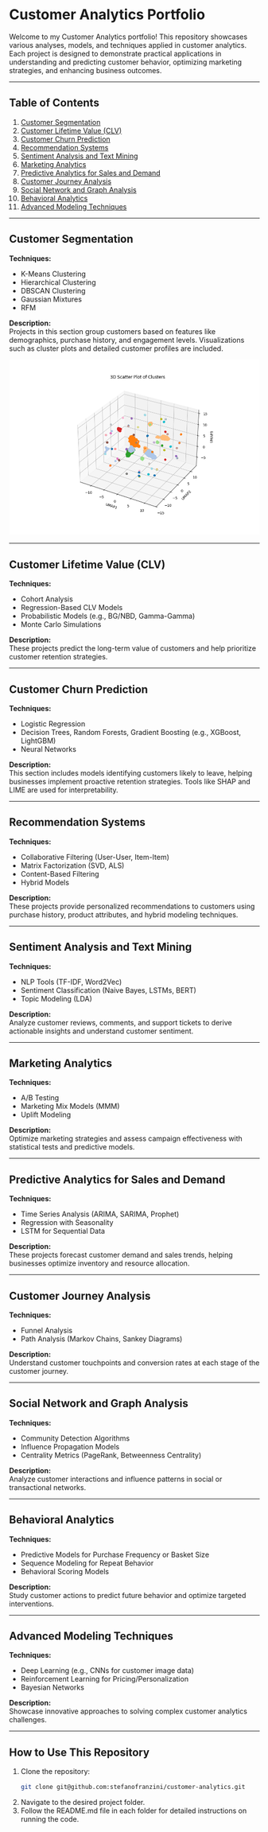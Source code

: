 # Customer Analytics Portfolio

Welcome to my Customer Analytics portfolio! This repository showcases various analyses, models, and techniques applied in customer analytics. Each project is designed to demonstrate practical applications in understanding and predicting customer behavior, optimizing marketing strategies, and enhancing business outcomes.

---

## Table of Contents

1. [Customer Segmentation](#customer-segmentation)
2. [Customer Lifetime Value (CLV)](#customer-lifetime-value-clv)
3. [Customer Churn Prediction](#customer-churn-prediction)
4. [Recommendation Systems](#recommendation-systems)
5. [Sentiment Analysis and Text Mining](#sentiment-analysis-and-text-mining)
6. [Marketing Analytics](#marketing-analytics)
7. [Predictive Analytics for Sales and Demand](#predictive-analytics-for-sales-and-demand)
8. [Customer Journey Analysis](#customer-journey-analysis)
9. [Social Network and Graph Analysis](#social-network-and-graph-analysis)
10. [Behavioral Analytics](#behavioral-analytics)
11. [Advanced Modeling Techniques](#advanced-modeling-techniques)

---

## Customer Segmentation

**Techniques:**  
- K-Means Clustering  
- Hierarchical Clustering
- DBSCAN Clustering
- Gaussian Mixtures
- RFM

**Description:**  
Projects in this section group customers based on features like demographics, purchase history, and engagement levels. Visualizations such as cluster plots and detailed customer profiles are included.

![Final Cluster Visualization](01-customer-segmentation/artifacts/imgs/clustering.png)

---

## Customer Lifetime Value (CLV)

**Techniques:**  
- Cohort Analysis  
- Regression-Based CLV Models  
- Probabilistic Models (e.g., BG/NBD, Gamma-Gamma)  
- Monte Carlo Simulations  

**Description:**  
These projects predict the long-term value of customers and help prioritize customer retention strategies.

---

## Customer Churn Prediction

**Techniques:**  
- Logistic Regression  
- Decision Trees, Random Forests, Gradient Boosting (e.g., XGBoost, LightGBM)  
- Neural Networks  

**Description:**  
This section includes models identifying customers likely to leave, helping businesses implement proactive retention strategies. Tools like SHAP and LIME are used for interpretability.

---

## Recommendation Systems

**Techniques:**  
- Collaborative Filtering (User-User, Item-Item)  
- Matrix Factorization (SVD, ALS)  
- Content-Based Filtering  
- Hybrid Models  

**Description:**  
These projects provide personalized recommendations to customers using purchase history, product attributes, and hybrid modeling techniques.

---

## Sentiment Analysis and Text Mining

**Techniques:**  
- NLP Tools (TF-IDF, Word2Vec)  
- Sentiment Classification (Naive Bayes, LSTMs, BERT)  
- Topic Modeling (LDA)  

**Description:**  
Analyze customer reviews, comments, and support tickets to derive actionable insights and understand customer sentiment.

---

## Marketing Analytics

**Techniques:**  
- A/B Testing  
- Marketing Mix Models (MMM)  
- Uplift Modeling  

**Description:**  
Optimize marketing strategies and assess campaign effectiveness with statistical tests and predictive models.

---

## Predictive Analytics for Sales and Demand

**Techniques:**  
- Time Series Analysis (ARIMA, SARIMA, Prophet)  
- Regression with Seasonality  
- LSTM for Sequential Data  

**Description:**  
These projects forecast customer demand and sales trends, helping businesses optimize inventory and resource allocation.

---

## Customer Journey Analysis

**Techniques:**  
- Funnel Analysis  
- Path Analysis (Markov Chains, Sankey Diagrams)  

**Description:**  
Understand customer touchpoints and conversion rates at each stage of the customer journey.

---

## Social Network and Graph Analysis

**Techniques:**  
- Community Detection Algorithms  
- Influence Propagation Models  
- Centrality Metrics (PageRank, Betweenness Centrality)  

**Description:**  
Analyze customer interactions and influence patterns in social or transactional networks.

---

## Behavioral Analytics

**Techniques:**  
- Predictive Models for Purchase Frequency or Basket Size  
- Sequence Modeling for Repeat Behavior  
- Behavioral Scoring Models  

**Description:**  
Study customer actions to predict future behavior and optimize targeted interventions.

---

## Advanced Modeling Techniques

**Techniques:**  
- Deep Learning (e.g., CNNs for customer image data)  
- Reinforcement Learning for Pricing/Personalization  
- Bayesian Networks  

**Description:**  
Showcase innovative approaches to solving complex customer analytics challenges.

---

## How to Use This Repository

1. Clone the repository:
   ```bash
   git clone git@github.com:stefanofranzini/customer-analytics.git
   ```
2. Navigate to the desired project folder.
3. Follow the README.md file in each folder for detailed instructions on running the code.
